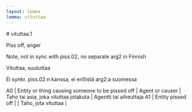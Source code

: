 ```yaml
---
layout: lemma
lemma: vituttaa
---
```


<div class="sense">
# <span class="sensename">vituttaa.1</span>

<span class="description">Piss off, anger</span>

Note, not in sync with piss.02, no separate arg2 in Finnish

<span class="description">Vituttaa, suututtaa</span>

Ei synkr. piss.02:n kanssa, ei erillistä arg2:a suomessa

A0 | Entity or thing causing someone to be pissed off | Agent or causer | Taho tai asia, joka vituttaa jotakuta | Agentti tai aiheuttaja
A1 | Entity pissed off |   | Taho, jota vituttaa |  

</div>

